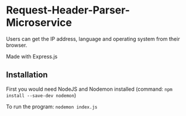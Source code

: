 # Request-Header-Parser-Microservice

Users can get the IP address, language and operating system from their browser.

Made with Express.js

## Installation
First you would need NodeJS and Nodemon installed (command: `npm install --save-dev nodemon`)

To run the program: `nodemon index.js`
